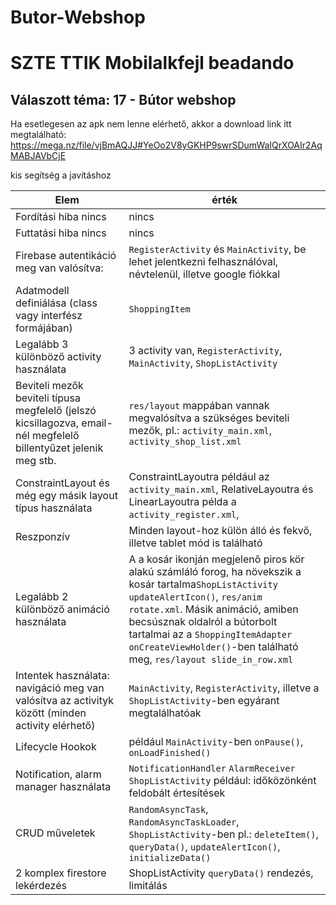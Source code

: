 # Butor-Webshop
# SZTE TTIK Mobilalkfejl beadando

## Válaszott téma: 17 - Bútor webshop
Ha esetlegesen az apk nem lenne elérhető, akkor a download link itt megtalálható: 
https://mega.nz/file/vjBmAQJJ#YeOo2V8yGKHP9swrSDumWaIQrXOAIr2AqMABJAVbCjE

kis segítség a javításhoz

| Elem | érték |
| --- | --- |
| Fordítási hiba nincs | nincs |
| Futtatási hiba nincs | nincs |
| Firebase autentikáció meg van valósítva: | `RegisterActivity` és `MainActivity`, be lehet jelentkezni felhasználóval, névtelenül, illetve google fiókkal  |
| Adatmodell definiálása (class vagy interfész formájában) | `ShoppingItem` |
| Legalább 3 különböző activity használata  | 3 activity van, `RegisterActivity`, `MainActivity`, `ShopListActivity` |
| Beviteli mezők beviteli típusa megfelelő (jelszó kicsillagozva, email-nél megfelelő billentyűzet jelenik meg stb. | `res/layout` mappában vannak megvalósítva a szükséges beviteli mezők, pl.: `activity_main.xml`, `activity_shop_list.xml` |
| ConstraintLayout és még egy másik layout típus használata | ConstraintLayoutra például az `activity_main.xml`, RelativeLayoutra és LinearLayoutra példa a `activity_register.xml`,  |
| Reszponzív | Minden layout-hoz külön álló és fekvő, illetve tablet mód is található|
| Legalább 2 különböző animáció használata | A a kosár ikonján megjelenő piros kör alakú számláló forog, ha növekszik a kosár tartalma`ShopListActivity updateAlertIcon()`, `res/anim rotate.xml`. Másik animáció, amiben becsúsznak oldalról a bútorbolt tartalmai az a `ShoppingItemAdapter onCreateViewHolder()`-ben található meg, `res/layout slide_in_row.xml`|
| Intentek használata: navigáció meg van valósítva az activityk között (minden activity elérhető) | `MainActivity`, `RegisterActivity`, illetve a `ShopListActivity`-ben egyárant megtalálhatóak |
| Lifecycle Hookok | például `MainActivity`-ben `onPause()`, `onLoadFinished()`|
| Notification, alarm manager használata | `NotificationHandler` `AlarmReceiver` `ShopListActivity` például: időközönként feldobált értesítések |
| CRUD műveletek | `RandomAsyncTask`, `RandomAsyncTaskLoader`, `ShopListActivity`-ben pl.: `deleteItem()`, `queryData()`, `updateAlertIcon()`, `initializeData()`  |
| 2 komplex firestore lekérdezés | ShopListActivity `queryData()` rendezés, limitálás |
